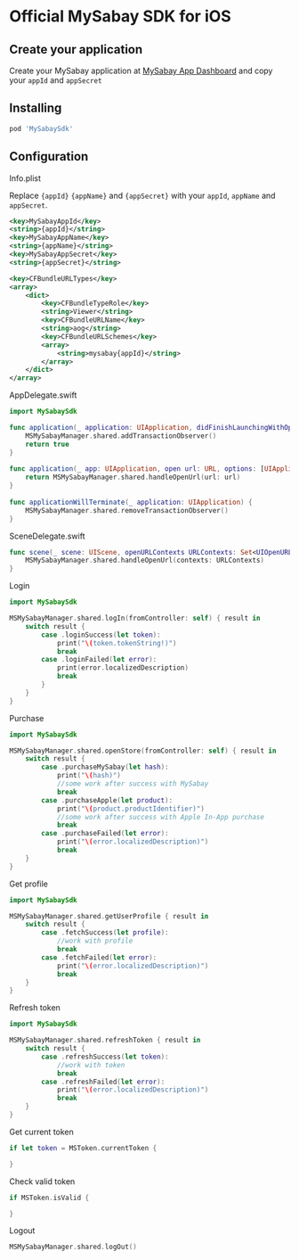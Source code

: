 # Official MySabay SDK for iOS

## Create your application

Create your MySabay application at [MySabay App Dashboard](https://kh.mysabay.com:8443/index.html) and copy your `appId` and `appSecret`

## Installing

```bash
pod 'MySabaySdk'
```

## Configuration

Info.plist

Replace `{appId}` `{appName}` and `{appSecret}` with your `appId`, `appName` and `appSecret`.

```xml
<key>MySabayAppId</key>
<string>{appId}</string>
<key>MySabayAppName</key>
<string>{appName}</string>
<key>MySabayAppSecret</key>
<string>{appSecret}</string>
```
```xml
<key>CFBundleURLTypes</key>
<array>
    <dict>
        <key>CFBundleTypeRole</key>
	    <string>Viewer</string>
	    <key>CFBundleURLName</key>
	    <string>aog</string>
	    <key>CFBundleURLSchemes</key>
	    <array>
	        <string>mysabay{appId}</string>
	    </array>
	</dict>
</array>
```

AppDelegate.swift

```swift
import MySabaySdk

func application(_ application: UIApplication, didFinishLaunchingWithOptions launchOptions: [UIApplication.LaunchOptionsKey: Any]?) -> Bool {
    MSMySabayManager.shared.addTransactionObserver()
    return true
}
    
func application(_ app: UIApplication, open url: URL, options: [UIApplication.OpenURLOptionsKey : Any] = [:]) -> Bool {
    return MSMySabayManager.shared.handleOpenUrl(url: url)
}
    
func applicationWillTerminate(_ application: UIApplication) {
    MSMySabayManager.shared.removeTransactionObserver()
}
```

SceneDelegate.swift

```swift
func scene(_ scene: UIScene, openURLContexts URLContexts: Set<UIOpenURLContext>) {
    MSMySabayManager.shared.handleOpenUrl(contexts: URLContexts)
}
```

Login

```swift
import MySabaySdk

MSMySabayManager.shared.logIn(fromController: self) { result in
    switch result {
        case .loginSuccess(let token):
            print("\(token.tokenString!)")
            break
        case .loginFailed(let error):
            print(error.localizedDescription)
            break
        }
    }
}
```

Purchase

```swift
import MySabaySdk

MSMySabayManager.shared.openStore(fromController: self) { result in
    switch result {
        case .purchaseMySabay(let hash):
            print("\(hash)")
            //some work after success with MySabay
            break
        case .purchaseApple(let product):
            print("\(product.productIdentifier)")
            //some work after success with Apple In-App purchase
            break
        case .purchaseFailed(let error):
            print("\(error.localizedDescription)")
            break
    }
}
```

Get profile

```swift
import MySabaySdk

MSMySabayManager.shared.getUserProfile { result in
    switch result {
        case .fetchSuccess(let profile):
            //work with profile
            break
        case .fetchFailed(let error):
            print("\(error.localizedDescription)")
            break
    }
}
```

Refresh token

```swift
import MySabaySdk

MSMySabayManager.shared.refreshToken { result in
    switch result {
        case .refreshSuccess(let token):
            //work with token
            break
        case .refreshFailed(let error):
            print("\(error.localizedDescription)")
            break
    }
}
```

Get current token

```swift
if let token = MSToken.currentToken {

}
```

Check valid token

```swift
if MSToken.isValid {

}
```

Logout

```swift
MSMySabayManager.shared.logOut()
```

